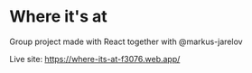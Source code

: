 # Where it's at

Group project made with React together with @markus-jarelov

Live site: https://where-its-at-f3076.web.app/
